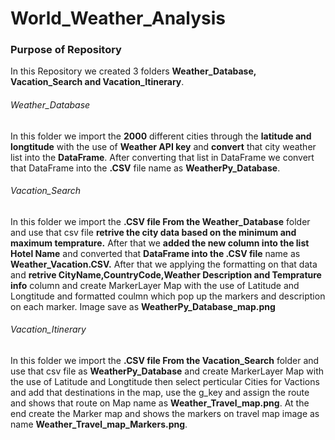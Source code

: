 # World_Weather_Analysis
### Purpose of Repository
In this Repository we created 3 folders **Weather_Database, Vacation_Search and Vacation_Itinerary**.
  

###### Weather_Database
    
In this folder we import the **2000** different cities through the **latitude and longtitude** with the use of **Weather API key** and **convert** that city weather list into the **DataFrame**. After converting that list in DataFrame we convert that DataFrame into the **.CSV** file name as **WeatherPy_Database**.
    
    
###### Vacation_Search

In this folder we import the **.CSV file From the Weather_Database** folder and use that csv file **retrive the city data based on the minimum and maximum temprature.** After that we **added the new column into the list Hotel Name** and converted that **DataFrame into the .CSV file** name as **Weather_Vacation.CSV.** After that we applying the formatting on that data and **retrive CityName,CountryCode,Weather Description and Temprature info** column and create MarkerLayer Map with the use of Latitude and Longtitude and formatted coulmn which pop up the markers and description on each marker. Image save as **WeatherPy_Database_map.png**


###### Vacation_Itinerary

In this folder we import the **.CSV file From the Vacation_Search** folder and use that csv file as **WeatherPy_Database** and create MarkerLayer Map with the use of Latitude and Longtitude then select perticular Cities for Vactions and add that destinations in the map, use the g_key and assign the route and shows that route on Map name as **Weather_Travel_map.png**. At the end create the Marker map and shows the markers on travel map image as name **Weather_Travel_map_Markers.png**.



  
  

   
